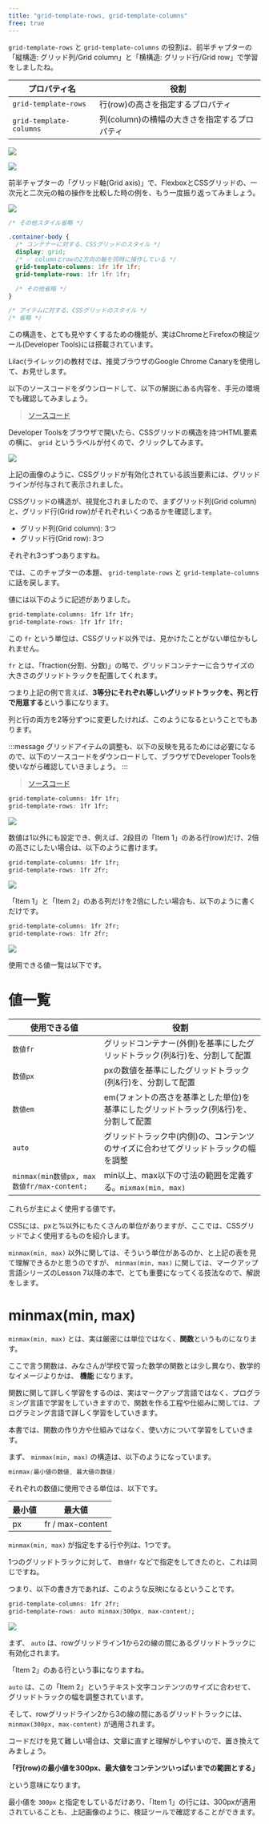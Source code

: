 ```yaml
---
title: "grid-template-rows, grid-template-columns"
free: true
---
```


`grid-template-rows` と `grid-template-columns` の役割は、前半チャプターの「縦構造: グリッド列/Grid column」と「横構造: グリッド行/Grid row」で学習をしましたね。

プロパティ名 | 役割
------------ | -------------
 `grid-template-rows`  | 行(row)の高さを指定するプロパティ
 `grid-template-columns` | 列(column)の横幅の大きさを指定するプロパティ

![](https://storage.googleapis.com/zenn-user-upload/tswoz8u2ox0e9n32ei45cp9iaxpu)

![](https://storage.googleapis.com/zenn-user-upload/b3d0s6dpni2iqw1yjvjz5n76dfod)

前半チャプターの「グリッド軸(Grid axis)」で、FlexboxとCSSグリッドの、一次元と二次元の軸の操作を比較した時の例を、もう一度振り返ってみましょう。

![](https://storage.googleapis.com/zenn-user-upload/tsps5dyjxykml09lhjoeqc53q984)

```css
/* その他スタイル省略 */

.container-body {
  /* コンテナーに対する、CSSグリッドのスタイル */
  display: grid;
  /* ✅ columnとrowの2方向の軸を同時に操作している */
  grid-template-columns: 1fr 1fr 1fr;
  grid-template-rows: 1fr 1fr 1fr;

  /* その他省略 */
}

/* アイテムに対する、CSSグリッドのスタイル */
/* 省略 */
```

この構造を、とても見やすくするための機能が、実はChromeとFirefoxの検証ツール(Developer Tools)には搭載されています。

Lilac(ライレック)の教材では、推奨ブラウザのGoogle Chrome Canaryを使用して、お見せします。

以下のソースコードをダウンロードして、以下の解説にある内容を、手元の環境でも確認してみましょう。

> [ソースコード](https://github.com/schabibi1/zenn-book-challenges/tree/main/lesson6-flexbox-axis)

Developer Toolsをブラウザで開いたら、CSSグリッドの構造を持つHTML要素の横に、 `grid` というラベルが付くので、クリックしてみます。

![](https://storage.googleapis.com/zenn-user-upload/x6ql1tv18os5i645unx6hlv3pdzq)

上記の画像のように、CSSグリッドが有効化されている該当要素には、グリッドラインが付与されて表示されました。

CSSグリッドの構造が、視覚化されましたので、まずグリッド列(Grid column)と、グリッド行(Grid row)がそれぞれいくつあるかを確認します。

- グリッド列(Grid column): 3つ
- グリッド行(Grid row): 3つ

それぞれ3つずつありますね。

では、このチャプターの本題、 `grid-template-rows` と `grid-template-columns` に話を戻します。

値には以下のように記述がありました。

```css
grid-template-columns: 1fr 1fr 1fr;
grid-template-rows: 1fr 1fr 1fr;
```

この `fr` という単位は、CSSグリッド以外では、見かけたことがない単位かもしれません。

`fr` とは、「fraction(分割、分数)」の略で、グリッドコンテナーに合うサイズの大きさのグリッドトラックを配置してくれます。

つまり上記の例で言えば、**3等分にそれぞれ等しいグリッドトラックを、列と行で用意する**という事になります。

列と行の両方を2等分ずつに変更したければ、このようになるということでもあります。

:::message
グリッドアイテムの調整も、以下の反映を見るためには必要になるので、以下のソースコードをダウンロードして、ブラウザでDeveloper Toolsを使いながら確認していきましょう。
:::

> [ソースコード](https://github.com/schabibi1/zenn-book-challenges/tree/main/lesson6-grid-template-rows-columns)

```css
grid-template-columns: 1fr 1fr;
grid-template-rows: 1fr 1fr;
```

![](https://storage.googleapis.com/zenn-user-upload/utgwe5di1rjd31gk6f1eqfwpzt2g)


数値は1以外にも設定でき、例えば、2段目の「Item 1」のある行(row)だけ、2倍の高さにしたい場合は、以下のように書けます。

```css
grid-template-columns: 1fr 1fr;
grid-template-rows: 1fr 2fr;
```

![](https://storage.googleapis.com/zenn-user-upload/20ej2c7h4v5rv8jjiiq8dfp566yc)

「Item 1」と「Item 2」のある列だけを2倍にしたい場合も、以下のように書くだけです。

```css
grid-template-columns: 1fr 2fr;
grid-template-rows: 1fr 2fr;
```

![](https://storage.googleapis.com/zenn-user-upload/xrmddf0qwrskz2y1q4rofr5pcmli)

使用できる値一覧は以下です。

# 値一覧

使用できる値 | 役割
------------ | -------------
 `数値fr` | グリッドコンテナー(外側)を基準にしたグリッドトラック(列&行)を、分割して配置
 `数値px` | pxの数値を基準にしたグリッドトラック(列&行)を、分割して配置
 `数値em` | em(フォントの高さを基準とした単位)を基準にしたグリッドトラック(列&行)を、分割して配置
 `auto` | グリッドトラック中(内側)の、コンテンツのサイズに合わせてグリッドトラックの幅を調整
 `minmax(min数値px, max数値fr/max-content;` | min以上、max以下の寸法の範囲を定義する。`mixmax(min, max)`

これらが主によく使用する値です。

CSSには、pxと%以外にもたくさんの単位がありますが、ここでは、CSSグリッドでよく使用するものを紹介します。

 `minmax(min, max)` 以外に関しては、そういう単位があるのか、と上記の表を見て理解できるかと思うのですが、 `minmax(min, max)` に関しては、マークアップ言語シリーズのLesson 7以降の本で、とても重要になってくる技法なので、解説をします。

 # minmax(min, max)

`minmax(min, max)` とは、実は厳密には単位ではなく、**関数**というものになります。

ここで言う関数は、みなさんが学校で習った数学の関数とは少し異なり、数学的なイメージよりかは、 **機能** になります。

関数に関して詳しく学習をするのは、実はマークアップ言語ではなく、プログラミング言語で学習をしていきますので、関数を作る工程や仕組みに関しては、プログラミング言語で詳しく学習をしていきます。

本書では、関数の作り方や仕組みではなく、使い方について学習をしていきます。

まず、 `minmax(min, max)` の構造は、以下のようになっています。

```css
minmax(最小値の数値, 最大値の数値)
```

それぞれの数値に使用できる単位は、以下です。

最小値 | 最大値
------------ | -------------
px | fr / max-content

`minmax(min, max)` が指定をする行や列は、1つです。

1つのグリッドトラックに対して、 `数値fr` などで指定をしてきたのと、これは同じですね。

つまり、以下の書き方であれば、このような反映になるということです。

```css
grid-template-columns: 1fr 2fr;
grid-template-rows: auto minmax(300px, max-content);
```

![](https://storage.googleapis.com/zenn-user-upload/kv0viiibq82n8erv06d4vsqq5h94)

まず、 `auto` は、rowグリッドライン1から2の線の間にあるグリッドトラックに有効化されます。

「Item 2」のある行という事になりますね。

`auto` は、この「Item 2」というテキスト文字コンテンツのサイズに合わせて、グリッドトラックの幅を調整されています。

そして、rowグリッドライン2から3の線の間にあるグリッドトラックには、 `minmax(300px, max-content)` が適用されます。

コードだけを見て難しい場合は、文章に直すと理解がしやすいので、置き換えてみましょう。

**「行(row)の最小値を300px、最大値をコンテンツいっぱいまでの範囲とする」**

という意味になります。

最小値を `300px` と指定をしているだけあり、「Item 1」の行には、300pxが適用されていることも、上記画像のように、検証ツールで確認することができます。